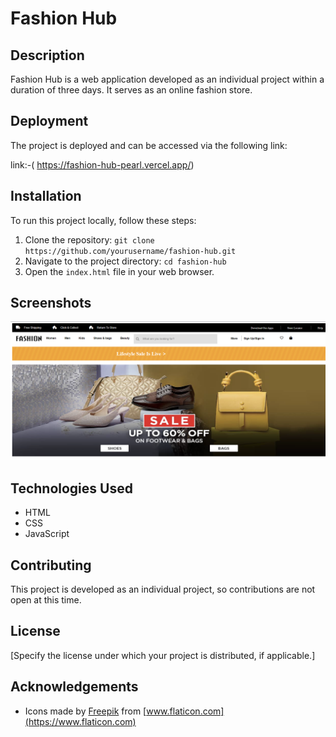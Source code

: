 # Fashion Hub

## Description
Fashion Hub is a web application developed as an individual project within a duration of three days. It serves as an online fashion store.

## Deployment
The project is deployed and can be accessed via the following link:

link:-( https://fashion-hub-pearl.vercel.app/)

## Installation
To run this project locally, follow these steps:

1. Clone the repository: `git clone https://github.com/yourusername/fashion-hub.git`
2. Navigate to the project directory: `cd fashion-hub`
3. Open the `index.html` file in your web browser.


## Screenshots 
![Project Screenshot](fashionhub.png)

## Technologies Used
- HTML
- CSS
- JavaScript

## Contributing
This project is developed as an individual project, so contributions are not open at this time.

## License
[Specify the license under which your project is distributed, if applicable.]

## Acknowledgements
- Icons made by [Freepik](https://www.freepik.com) from [www.flaticon.com](https://www.flaticon.com)


